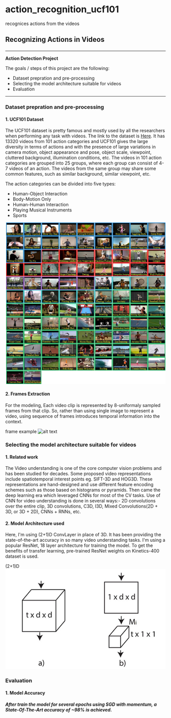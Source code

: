 # action_recognition_ucf101
recognices actions from the videos 

## Recognizing Actions in Videos
### 

---

**Action Detection Project**

The goals / steps of this project are the following:

* Dataset prepration and pre-processing
* Selecting the model architecture suitable for videos
* Evaluation

[//]: # (Image References)
[image1]: ./examples/UCF101.jpg
[image2]: ./examples/abc.jpg
[image3]: ./examples/(2+1)D_vs_3D.jpg
[image4]: ./examples/sliding_window.jpg
[image5]: ./examples/bboxes_and_heat.png
[image6]: ./examples/labels_map.png
[image7]: ./examples/output_bboxes.png
[video1]: ./project_video.mp4

---

### Dataset prepration and pre-processing

#### 1. UCF101 Dataset

The UCF101 dataset is pretty famous and mostly used by all the researchers when performing any task with videos. The link to the dataset is [Here](https://www.crcv.ucf.edu/research/data-sets/ucf101/). It has 13320 videos from 101 action categories and UCF101 gives the large diversity in terms of actions and with the presence of large variations in camera motion, object appearance and pose, object scale, viewpoint, cluttered background, illumination conditions, etc. The videos in 101 action categories are grouped into 25 groups, where each group can consist of 4-7 videos of an action. The videos from the same group may share some common features, such as similar background, similar viewpoint, etc.

The action categories can be divided into five types:

* Human-Object Interaction
* Body-Motion Only
* Human-Human Interaction
* Playing Musical Instruments
* Sports

![alt text][image1]



#### 2. Frames Extraction

For the modeling, Each video clip is represented by 8-uniformaly sampled frames from that clip. So, rather than using single image to represent a video, using sequence of frames introduces temporal information into the context. 

frame example
![alt text][image2]


### Selecting the model architecture suitable for videos

#### 1. Related work

The Video understanding is one of the core computer vision problems and has been studied for decades. Some proposed video representations include spatiotemporal interest points eg. SIFT-3D and HOG3D. These representations are hand-designed and use different feature encoding schemes such as those based on histograms or pyramids. Then came the deep learning era which leveraged CNNs for most of the CV tasks. Use of CNN for video understanding is done in several ways:- 2D convolutions over the entire clip, 3D convolutions, C3D, I3D, Mixed Convolutions(2D + 3D, or 3D + 2D), CNNs + RNNs, etc. 

#### 2. Model Architecture used

Here, I'm using (2+1)D ConvLayer in place of 3D. It has been providing the state-of-the-art accuracy in so many video understanding tasks. I'm using a popular ResNet, 18 layer architecture for training the model. To get the benefits of transfer learning, pre-trained ResNet weights on Kinetics-400 dataset is used. 

(2+1)D
![alt text][image3]

### Evaluation

#### 1. Model Accuracy

##### After train the model for several epochs using SGD with momentum, a State-Of-The-Art accuracy of ~98% is achieved. 


